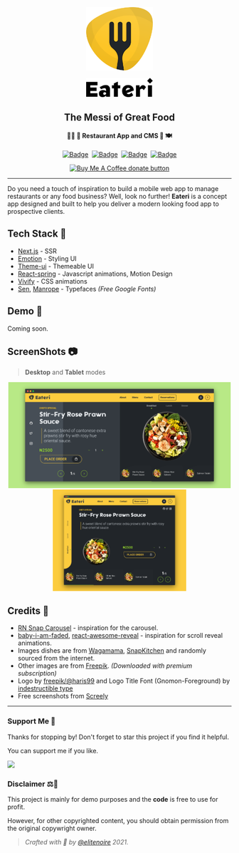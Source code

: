 <p align="center">
    <a href="#">
    <img src="ui/public/inlineSvg/logo.svg" alt="Eateri Logo" width="150"/>
    </a>
</p>
<p align="center">
    <a href="#">
    <img src="ui/public/inlineSvg/logo-tt.svg" alt="Eateri" width="150"/>
    </a>
</p>
<h2 align="center" >The Messi of Great Food</h2>
<h4 align="center">
👩‍🍳 🥘 Restaurant App and CMS 🍷 🍽
</h4>

<div align="center">

[![Badge][strapibadge]](https://strapi.io/)&nbsp;&nbsp;[![Badge][lovebadge]](https://img.shields.io)&nbsp;&nbsp;[![Badge][gqlbadge]](https://graphql.org/)&nbsp;&nbsp;[![Badge][nextjsbadge]](https://nextjs.org)

  <a href="https://www.buymeacoffee.com/elitenoire" title="Support Me">
    <img alt="Buy Me A Coffee donate button" src="https://img.shields.io/badge/-Buy_me_a_coffee-ffdd00?style=for-the-badge&logo=Buy%20Me%20A%20Coffee&logoColor=black">
  </a>
</div>

---

Do you need a touch of inspiration to build a mobile web app to manage restaurants or any food business? Well, look no further! **Eateri** is a concept app designed and built to help you deliver a modern looking food app to prospective clients.

## Tech Stack 🧰

-   [Next.js](https://github.com/zeit/next.js) - SSR
-   [Emotion](https://github.com/emotion-js/emotion) - Styling UI
-   [Theme-ui](https://github.com/system-ui/theme-ui) - Themeable UI
-   [React-spring](https://github.com/react-spring/react-spring) - Javascript animations, Motion Design
-   [Vivify](https://github.com/Martz90/vivify) - CSS animations
-   [Sen][senfont], [Manrope][manropefont] - Typefaces _(Free Google Fonts)_

## Demo 🔗

Coming soon.

## ScreenShots 📷

> **Desktop** and **Tablet** modes

<p align="center">
    <img src="./desktop.png" alt="desktop-mode" width="500"/>
    <img src="./tablet.png" alt="tablet-mode" width="300"/>
</p>

## Credits 🙌

-   [RN Snap Carousel](https://github.com/archriss/react-native-snap-carousel) - inspiration for the carousel.
-   [baby-i-am-faded][biamfaded], [react-awesome-reveal][rar] - inspiration for scroll reveal animations.
-   Images dishes are from [Wagamama][wg], [SnapKitchen][sk] and randomly sourced from the internet.
-   Other images are from [Freepik](https://www.freepik.com/). _(Downloaded with premium subscription)_
-   Logo by [freepik/@haris99][logomaker] and Logo Title Font (Gnomon-Foreground) by [indestructible type][logofont]
-   Free screenshots from [Screely](https://www.screely.com/)

---

### Support Me 💖

Thanks for stopping by! Don't forget to star this project if you find it helpful.

You can support me if you like.

<a href="https://www.buymeacoffee.com/elitenoire" title="Support Me"><img src="https://img.buymeacoffee.com/button-api/?text=Buy me a coffee&slug=elitenoire&button_colour=FCCC3E&font_colour=000000&font_family=Poppins&outline_colour=000000&coffee_colour=7E661F"></a>

### Disclaimer ⚖️📜

This project is mainly for demo purposes and the **code** is free to use for profit.

However, for other copyrighted content, you should obtain permission from the original copywright owner.

> _Crafted with 💛 by [@elitenoire](https://github.com/elitenoire) 2021._

[biamfaded]: https://github.com/remorses/baby-i-am-faded
[rar]: https://github.com/dennismorello/react-awesome-reveal
[senfont]: https://fonts.google.com/specimen/Sen
[manropefont]: https://fonts.google.com/specimen/Manrope
[objfont]: https://fontsarena.com/objectivity-by-alex-slobzheninov/
[sk]: https://www.snapkitchen.com/
[wg]: https://www.wagamama.com/
[logomaker]: https://www.freepik.com/haris99
[logofont]: https://indestructibletype.com/Gnomon.html
[strapibadge]: https://img.shields.io/badge/Rocks_on-Strapi_cms-2e7eea?labelColor=black&style=for-the-badge&logo=Strapi
[lovebadge]: https://img.shields.io/badge/Built_with-%F0%9F%96%A4-fccc3e?labelColor=black&style=for-the-badge
[gqlbadge]: https://img.shields.io/badge/-graphql-e10098?style=for-the-badge&logo=GraphQL
[nextjsbadge]: https://img.shields.io/badge/-NEXTJS-black?style=for-the-badge&logo=Next.js
